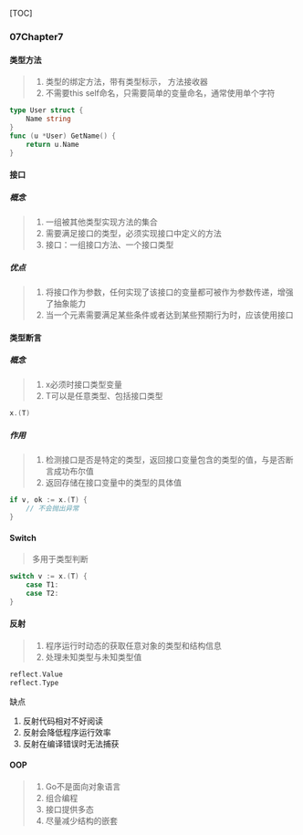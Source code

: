 [TOC]

### 07Chapter7

#### 类型方法

> 1. 类型的绑定方法，带有类型标示， 方法接收器
> 2. 不需要this self命名，只需要简单的变量命名，通常使用单个字符

~~~go
type User struct {
    Name string
}
func (u *User) GetName() {
    return u.Name
}
~~~

#### 接口

##### 概念

> 1. 一组被其他类型实现方法的集合
> 2. 需要满足接口的类型，必须实现接口中定义的方法
> 3. 接口：一组接口方法、一个接口类型

##### 优点

> 1. 将接口作为参数，任何实现了该接口的变量都可被作为参数传递，增强了抽象能力
> 2. 当一个元素需要满足某些条件或者达到某些预期行为时，应该使用接口

#### 类型断言

##### 概念

> 1. x必须时接口类型变量
> 2. T可以是任意类型、包括接口类型

~~~go
x.(T)
~~~

##### 作用

> 1. 检测接口是否是特定的类型，返回接口变量包含的类型的值，与是否断言成功布尔值
> 2. 返回存储在接口变量中的类型的具体值

~~~go
if v, ok := x.(T) {
    // 不会抛出异常
}
~~~

#### Switch

> 多用于类型判断

~~~go
switch v := x.(T) {
    case T1:
    case T2:
}
~~~

#### 反射

> 1. 程序运行时动态的获取任意对象的类型和结构信息
> 2. 处理未知类型与未知类型值

~~~go
reflect.Value
reflect.Type
~~~

缺点

1. 反射代码相对不好阅读
2. 反射会降低程序运行效率
3. 反射在编译错误时无法捕获

#### OOP

> 1. Go不是面向对象语言
> 2. 组合编程
> 3. 接口提供多态
> 4. 尽量减少结构的嵌套

